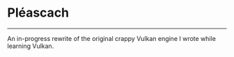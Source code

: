 # Pléascach
---
An in-progress rewrite of the original crappy Vulkan engine I wrote while learning Vulkan.
